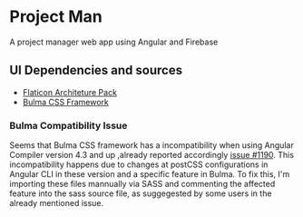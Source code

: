 # Project Man

A project manager web app using Angular and Firebase

## UI Dependencies and sources
 - [Flaticon Architeture Pack](https://www.flaticon.com/packs/architecture-2)
 - [Bulma CSS Framework](https://bulma.io/documentation/overview/start/)

 ### Bulma Compatibility Issue
 Seems that Bulma CSS framework has a incompatibility when using Angular Compiler version 4.3 and up ,already reported accordingly [issue #1190](https://github.com/jgthms/bulma/issues/1190). This incompatibility happens due to changes at postCSS configurations in Angular CLI in these version and a specific feature in Bulma. To fix this, I'm importing these files mannually via SASS and commenting the affected feature into the sass source file, as suggegested by some users in the already mentioned issue.